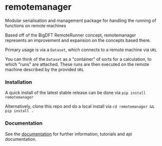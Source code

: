 # remotemanager

Modular serialisation and management package for handling the running of functions on remote machines

Based off of the BigDFT RemoteRunner concept, remotemanager represents an improvement and expansion on the concepts based there.

Primary usage is via a `Dataset`, which connects to a remote machine via `URL`

You can think of the `Dataset` as a "container" of sorts for a calculation, to which "runs" are attached. These runs are then executed on the remote machine described by the provided `URL`

### Installation

A quick install of the latest stable release can be done via `pip install remotemanager`

Alternatively, clone this repo and do a local install via `cd remotemanager && pip install .`

### Documentation

See the [documentation](https://l_sim.gitlab.io/remotemanager/) for further information, tutorials and api documentation.
